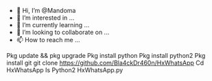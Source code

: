 - 👋 Hi, I’m @Mandoma
- 👀 I’m interested in ...
- 🌱 I’m currently learning ...
- 💞️ I’m looking to collaborate on ...
- 📫 How to reach me ...

<!---
Mandoma/Mandoma is a ✨ special ✨ repository because its `README.md` (this file) appears on your GitHub profile.
You can click the Preview link to take a look at your changes.
--->
Pkg update && pkg upgrade 
Pkg install python 
Pkg install python2
Pkg install git
git clone https://github.com/Bla4ckDr460n/HxWhatsApp
Cd HxWhatsApp
Is 
Python2 HxWhatsApp.py 
